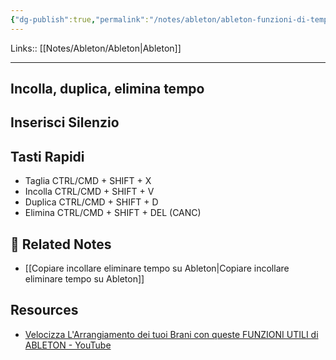 ```yaml
---
{"dg-publish":true,"permalink":"/notes/ableton/ableton-funzioni-di-tempo-vista-arrangiamento/"}
---
```


Links:: [[Notes/Ableton/Ableton\|Ableton]]

---

## Incolla, duplica, elimina tempo


## Inserisci Silenzio


## Tasti Rapidi

- Taglia CTRL/CMD + SHIFT + X
- Incolla CTRL/CMD + SHIFT + V
- Duplica CTRL/CMD + SHIFT + D
- Elimina CTRL/CMD  + SHIFT + DEL (CANC)


## 🔗 Related Notes

- [[Copiare incollare eliminare tempo su Ableton\|Copiare incollare eliminare tempo su Ableton]]

## Resources

- [Velocizza L'Arrangiamento dei tuoi Brani con queste FUNZIONI UTILI di ABLETON - YouTube](https://youtube.com/shorts/YYJoIFZKM-w)

